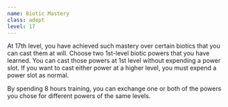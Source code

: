 ```yaml
---
name: Biotic Mastery
class: adept
level: 17
---
```

At 17th level, you have achieved such mastery over certain biotics that you can cast them at will. Choose two 1st-level
biotic powers that you have learned. You can cast those powers at 1st level without
expending a power slot. If you want to cast either power at a higher level, you must expend a power slot as normal.

By spending 8 hours training, you can exchange one or both of the powers you chose for different powers of the same levels.
